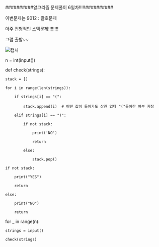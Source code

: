 ##########알고리즘 문제풀이 6일차!!!!!##########

이번문제는 9012 : 괄호문제

아주 전형적인 스택문제!!!!!!!!

그럼 출발~~

![캡처](https://user-images.githubusercontent.com/85468215/122643212-89398c80-d149-11eb-9e98-a121f5260d9a.PNG)


n = int(input())


def check(strings):
    
    stack = []

    for i in range(len(strings)):
        
        if strings[i] == "(":
            
            stack.append(i)  # 어떤 값이 들어가도 상관 없다 "("들어간 여부 저장
        
        elif strings[i] == ")":
            
            if not stack:
                
                print('NO')
                
                return
            
            else:
                
                stack.pop()

    if not stack:
        
        print("YES")
        
        return
    
    else:
        
        print("NO")
        
        return


for _ in range(n):
    
    strings = input()
    
    check(strings)
